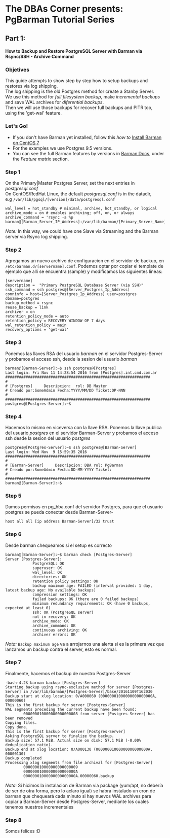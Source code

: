 # The DBAs Corner presents: PgBarman Tutorial Series

## Part 1: 

#### How to Backup and Restore PostgreSQL Server with Barman via Rsync/SSH - Archive Command

### Objetives

This guide attempts to show step by step how to setup backups and restores via log shipping.  
The log shipping is the old Postgres method for create a Stanby Server.  
We use this method for _full filesystem backup_, make _incremental backups_ and save WAL archives for _diferential backups_.  
Then we will use those backups for recover full backups and PITR too, using the 'get-wal' feature.

### Let's Go!

* If you don't have Barman yet installed, follow this _how to_ [Install Barman on CentOS 7](github.com/sarasa)
* For the examples we use Postgres 9.5 versions. 
* You can see the full Barman features by versions in [Barman Docs](http://docs.pgbarman.org/release/2.0/index.html), under the *Feature matrix* section.

### Step 1

On the Primary|Master Postgres Server, set the next entries in _postgresql.conf_  
On CentOS/RedHat Linux, the default _postgresql.conf_ is in the datadir,  
e.g `/var/lib/pgsql/[version]/data/postgresql.conf`

```
wal_level = hot_standby # minimal, archive, hot_standby, or logical 
archive_mode = on # enables archiving; off, on, or always 
archive_command = 'rsync -a %p barman@[Barman_Server_IP_Address]:/var/lib/barman/[Primary_Server_Name]/incoming/%f' 
```

*Note:* In this way, we could have one Slave via Streaming and the Barman server via Rsync log shipping.

### Step 2

Agregamos un nuevo archivo de configuracion en el servidor de backup, en `/etc/barman.d/[servername].conf`.
Podemos optar por copiar el template de ejemplo que alli se encuentra (sample) y modificamos las siguientes lineas:

```
[servername]
description =  "Primary PostgreSQL Database Server (via SSH)"
ssh_command = ssh postgres@[Server_Postgres_Ip_Address]
conninfo = host=[Server_Postgres_Ip_Address] user=postgres dbname=postgres
backup_method = rsync
reuse_backup = link
archiver = on
retention_policy_mode = auto
retention_policy = RECOVERY WINDOW OF 7 days
wal_retention_policy = main
recovery_options = 'get-wal'
```

### Step 3

Ponemos las llaves RSA del usuario _barman_ en el servidor Postgres-Server y probamos el acceso ssh, desde la sesion del usuario _barman_

```
barman@[Barman-Server]:~$ ssh postgres@[Postgres]
Last login: Fri Nov 11 14:28:54 2016 from [Postgres].int.cmd.com.ar
################################################################
#
# [Postgres]     Descripcion:  rol: DB Master
# Creado por:SomeAdmin Fecha:YYYY/MM/DD Ticket:OP-NNN
#
################################################################
postgres@[Postgres-Server]:~$
```

### Step 4

Hacemos lo mismo en viceversa con la llave RSA.
Ponemos la llave publica del usuario _postgres_ en el servidor Barman-Server y probamos el acceso ssh desde la sesion del usuario _postgres_

```
postgres@[Postgres-Server]:~$ ssh postgres@[Barman-Server]
Last login: Wed Nov  9 15:59:35 2016
################################################################
#
# [Barman-Server]     Descripcion: DBA rol: PgBarman
# Creado por:SomeAdmin Fecha:DD-MM-YYYY Ticket:
#
################################################################
barman@[Barman-Server]:~$
```

### Step 5

Damos permisos en pg_hba.conf del servidor Postgres, para que el usuario postgres se pueda conectar desde Barman-Server-

```
host all all [ip address Barman-Server]/32 trust
```

### Step 6

Desde barman chequeamos si el setup es correcto

```
barman@[Barman-Server]:~$ barman check [Postgres-Server] 
Server [Postgres-Server]: 
			PostgreSQL: OK 
			superuser: OK 
			wal_level: OK 
			directories: OK 
			retention policy settings: OK 
			backup maximum age: FAILED (interval provided: 1 day, latest backup age: No available backups) 
			compression settings: OK 
			failed backups: OK (there are 0 failed backups) 
			minimum redundancy requirements: OK (have 0 backups, expected at least 0) 
			ssh: OK (PostgreSQL server) 
			not in recovery: OK 
			archive_mode: OK 
			archive_command: OK 
			continuous archiving: OK 
			archiver errors: OK
```

*Nota:* `Backup maximum age` va a arrojarnos una alerta si es la primera vez que lanzamos un backup contra el server, esto es normal.

### Step 7

Finalmente, hacemos el backup de nuestro Postgres-Server

```
-bash-4.2$ barman backup [Postgres-Server] 
Starting backup using rsync-exclusive method for server [Postgres-Server] in /var/lib/barman/[Postgres-Server]/base/20161109T162030 
Backup start at xlog location: 0/A000060 (00000001000000000000000A, 00000060) 
This is the first backup for server [Postgres-Server] 
WAL segments preceding the current backup have been found: 
		000000010000000000000008 from server [Postgres-Server] has been removed 
Copying files. 
Copy done. 
This is the first backup for server [Postgres-Server] 
Asking PostgreSQL server to finalize the backup. 
Backup size: 57.1 MiB. Actual size on disk: 57.1 MiB (-0.00% deduplication ratio). 
Backup end at xlog location: 0/A000130 (00000001000000000000000A, 00000130) 
Backup completed 
Processing xlog segments from file archival for [Postgres-Server] 
		000000010000000000000009 
		00000001000000000000000A 
		00000001000000000000000A.00000060.backup
```

*Nota:* Si hicimos la instalacion de Barman via package (yum/apt, no debería de ser de otra forma, pero lo aclaro igual) se habra instalado un cron de barman que chequeará cada minuto si hay nuevos WAL archives para copiar a Barman-Server desde Postgres-Server, mediante los cuales tenemos nuestros incrementales

### Step 8

Somos felices :D
